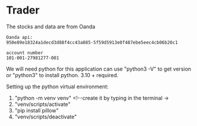 # Trader

The stocks and data are from Oanda

    Oanda api:
    950e89e18324a1decd3d88f4cc43a085-5f59d5913e0f487ebe5eec4cb06b20c1

    account number
    101-001-27981277-001

We will need python for this application
can use "python3 -V" to get version or "python3" to install
python. 3.10 + required.

Setting up the python virtual environment:

1.  "python -m venv venv" <!--create it by typing in the terminal ->
2.  "venv/scripts/activate" <!--run the script-->
3.  "pip install pillow"
4.  "venv/scripts/deactivate" <!--run the script to deactivate the virtual environment-->
